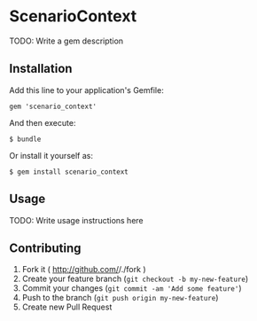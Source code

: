 # ScenarioContext

TODO: Write a gem description

## Installation

Add this line to your application's Gemfile:

    gem 'scenario_context'

And then execute:

    $ bundle

Or install it yourself as:

    $ gem install scenario_context

## Usage

TODO: Write usage instructions here

## Contributing

1. Fork it ( http://github.com/<my-github-username>/./fork )
2. Create your feature branch (`git checkout -b my-new-feature`)
3. Commit your changes (`git commit -am 'Add some feature'`)
4. Push to the branch (`git push origin my-new-feature`)
5. Create new Pull Request

